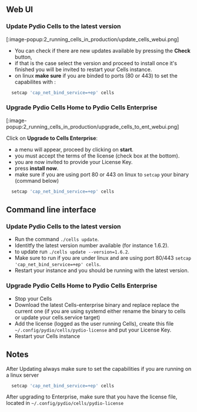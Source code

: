 ## Web UI

### Update Pydio Cells to the latest version

[:image-popup:2_running_cells_in_production/update_cells_webui.png]

- You can check if there are new updates available by pressing the **Check** button,
- if that is the case select the version and proceed to install once it's finished you will be invited to restart your Cells instance.
-  on linux **make sure** if you are binded to ports (80 or 443) to set the capabilites with :

```sh
  setcap 'cap_net_bind_service=+ep' cells
```
### Upgrade Pydio Cells Home to Pydio Cells Enterprise

[:image-popup:2_running_cells_in_production/upgrade_cells_to_ent_webui.png]

Click on **Upgrade to Cells Enterprise**:

- a menu will appear, proceed by clicking on **start**.
- you must accept the terms of the license (check box at the bottom).
- you are now invited to provide your License Key.
- press **install now**.
- make sure if you are using port 80 or 443 on linux to `setcap` your binary (command below)


```sh
  setcap 'cap_net_bind_service=+ep' cells
```

## Command line interface

### Update Pydio Cells to the latest version

- Run the command `./cells update`.
- Identitfy the latest version number available (for instance 1.6.2).
- to update run `./cells update --version=1.6.2`.
- Make sure to run if you are under linux and are using port 80/443 `setcap 'cap_net_bind_service=+ep' cells`.
- Restart your instance and you should be running with the latest version.

### Upgrade Pydio Cells Home to Pydio Cells Enterprise

- Stop your Cells
- Download the latest Cells-enterprise binary and replace replace the current one (if you are using systemd either rename the binary to cells or update your cells.service target)
- Add the license (logged as the user running Cells), create this file `~/.config/pydio/cells/pydio-license` and put your License Key.
- Restart your Cells instance


## Notes

After Updating always make sure to set the capabilities if you are running on a linux server

```sh
  setcap 'cap_net_bind_service=+ep' cells
```

After upgrading to Enterprise, make sure that you have the license file, located in `~/.config/pydio/cells/pydio-license`